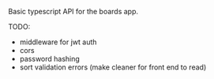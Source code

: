 Basic typescript API for the boards app. 

TODO: 
- middleware for jwt auth
- cors
- password hashing
- sort validation errors (make cleaner for front end to read)